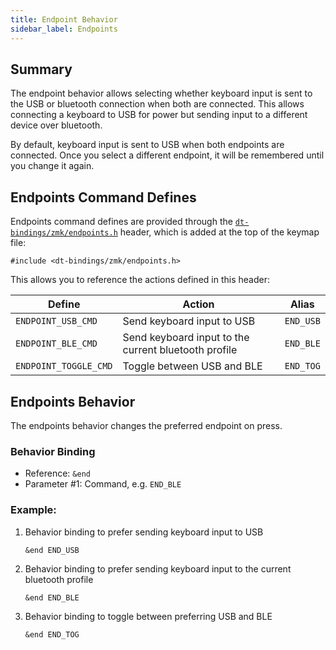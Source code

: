 ```yaml
---
title: Endpoint Behavior
sidebar_label: Endpoints
---
```


## Summary

The endpoint behavior allows selecting whether keyboard input is sent to the
USB or bluetooth connection when both are connected. This allows connecting a
keyboard to USB for power but sending input to a different device over bluetooth.

By default, keyboard input is sent to USB when both endpoints are connected.
Once you select a different endpoint, it will be remembered until you change it again.

## Endpoints Command Defines

Endpoints command defines are provided through the [`dt-bindings/zmk/endpoints.h`](https://github.com/zmkfirmware/zmk/blob/main/app/include/dt-bindings/zmk/endpoints.h)
header, which is added at the top of the keymap file:

```
#include <dt-bindings/zmk/endpoints.h>
```

This allows you to reference the actions defined in this header:

| Define                | Action                                               | Alias     |
| --------------------- | ---------------------------------------------------- | --------- |
| `ENDPOINT_USB_CMD`    | Send keyboard input to USB                           | `END_USB` |
| `ENDPOINT_BLE_CMD`    | Send keyboard input to the current bluetooth profile | `END_BLE` |
| `ENDPOINT_TOGGLE_CMD` | Toggle between USB and BLE                           | `END_TOG` |

## Endpoints Behavior

The endpoints behavior changes the preferred endpoint on press.

### Behavior Binding

- Reference: `&end`
- Parameter #1: Command, e.g. `END_BLE`

### Example:

1. Behavior binding to prefer sending keyboard input to USB

    ```
    &end END_USB
    ```

1. Behavior binding to prefer sending keyboard input to the current bluetooth profile

    ```
    &end END_BLE
    ```

1. Behavior binding to toggle between preferring USB and BLE

    ```
    &end END_TOG
    ```
